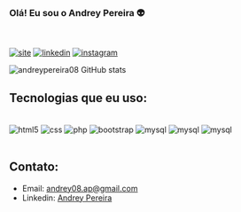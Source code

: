 ### Olá! Eu sou o Andrey Pereira 👽

<!-- ordem dos badges
    [![nome](link do badges)](link para onde quer redirecionar)
 -->


<br/>

[![site](https://img.shields.io/badge/meu_repositorio-000000?style=for-the-badge&logo=About.&logoColor=white)](http://testehospedagem2.ezyro.com) [![linkedin](https://img.shields.io/badge/LinkedIn-0077B5?style=for-the-badge&logo=linkedin&logoColor=white)](https://www.linkedin.com/in/andrey-pereira-b92a36224/) [![instagram](https://img.shields.io/badge/Instagram-E4405F?style=for-the-badge&logo=instagram&logoColor=white)](https://www.instagram.com/yerdna_08/)


![andreypereira08 GitHub stats](https://github-readme-stats.vercel.app/api?username=andreypereira08&show_icons=true&theme=tokyonight)

<!-- [![Top Langs](https://github-readme-stats.vercel.app/api/top-langs/?username=andreypereira08)](https://github.com/anuraghazra/github-readme-stats) -->


## Tecnologias que eu uso:

<div style="display: inline-block;"><br/>
    <img align="center" alt="html5" src="https://img.shields.io/badge/HTML5-E34F26?style=for-the-badge&logo=html5&logoColor=white"/>
    <img align="center" alt="css" src="https://img.shields.io/badge/CSS3-1572B6?style=for-the-badge&logo=css3&logoColor=white"/>
    <!-- <img align="center" alt="html5" src="https://img.shields.io/badge/JavaScript-F7DF1E?style=for-the-badge&logo=javascript&logoColor=black"/> -->
    <img align="center" alt="php" src="https://img.shields.io/badge/PHP-777BB4?style=for-the-badge&logo=php&logoColor=white"/>
    <img align="center" alt="bootstrap" src="https://img.shields.io/badge/Bootstrap-563D7C?style=for-the-badge&logo=bootstrap&logoColor=white"/>
    <img align="center" alt="mysql" src="https://img.shields.io/badge/MySQL-005C84?style=for-the-badge&logo=mysql&logoColor=white"/>
    <img align="center" alt="mysql" src="https://img.shields.io/badge/C%23-239120?style=for-the-badge&logo=c-sharp&logoColor=white"/>
    <img align="center" alt="mysql" src="https://img.shields.io/badge/.NET-5C2D91?style=for-the-badge&logo=.net&logoColor=white"/>
</div><br/><br/>




## Contato:

- Email: [andrey08.ap@gmail.com](andrey08.ap@gmail.com)<br/>
- Linkedin: [Andrey Pereira](https://www.linkedin.com/in/andrey-pereira-b92a36224/)
